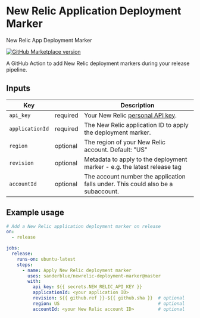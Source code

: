 # New Relic Application Deployment Marker
New Relic App Deployment Marker

[![GitHub Marketplace version](https://img.shields.io/github/release/newrelic/deployment-marker-action.svg?label=Marketplace&logo=github)](https://github.com/marketplace/actions/new-relic-application-deployment-marker)

A GitHub Action to add New Relic deployment markers during your release pipeline.

## Inputs

| Key             |          | Description                                                                                                                              |
| --------------- | -------- | ---------------------------------------------------------------------------------------------------------------------------------------- |
| `api_key`       | required | Your New Relic [personal API key](https://docs.newrelic.com/docs/apis/get-started/intro-apis/types-new-relic-api-keys#personal-api-key). |
| `applicationId` | required | The New Relic application ID to apply the deployment marker.                                                                             |
| `region`        | optional | The region of your New Relic account. Default: "US"                                                                                      |
| `revision`      | optional | Metadata to apply to the deployment marker - e.g. the latest release tag                                                                 |
| `accountId`     | optional | The account number the application falls under. This could also be a subaccount.                                                         |

## Example usage

```yaml
# Add a New Relic application deployment marker on release
on:
  - release

jobs:
  release:
    runs-on: ubuntu-latest
    steps:
      - name: Apply New Relic deployment marker
        uses: sanderblue/newrelic-deployment-marker@master
        with:
          api_key: ${{ secrets.NEW_RELIC_API_KEY }}
          applicationId: <your application ID>
          revision: ${{ github.ref }}-${{ github.sha }}  # optional
          region: US                                     # optional
          accountId: <your New Relic account ID>         # optional
```
